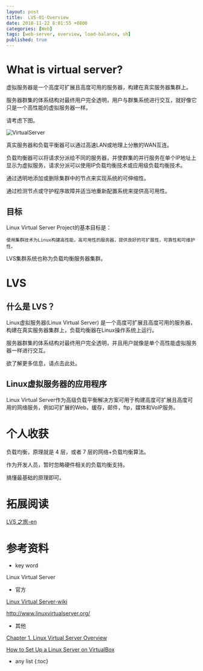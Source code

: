 ```yaml
---
layout: post
title:  LVS-01-Overview
date: 2018-11-22 8:01:55 +0800
categories: [Web]
tags: [web-server, overview, load-balance, sh]
published: true
---
```



# What is virtual server?

虚拟服务器是一个高度可扩展且高度可用的服务器，构建在真实服务器集群上。 

服务器群集的体系结构对最终用户完全透明，用户与群集系统进行交互，就好像它只是一个高性能的虚拟服务器一样。 

请考虑下图。

![VirtualServer](http://www.linuxvirtualserver.org/VirtualServer.png)

真实服务器和负载平衡器可以通过高速LAN或地理上分散的WAN互连。 

负载均衡器可以将请求分派给不同的服务器，并使群集的并行服务在单个IP地址上显示为虚拟服务，请求分派可以使用IP负载均衡技术或应用级负载均衡技术。 

通过透明地添加或删除集群中的节点来实现系统的可伸缩性。 

通过检测节点或守护程序故障并适当地重新配置系统来提供高可用性。

## 目标

Linux Virtual Server Project的基本目标是：

```
使用集群技术为Linux构建高性能，高可用性的服务器，提供良好的可扩展性，可靠性和可维护性。
```

LVS集群系统也称为负载均衡服务器集群。

# LVS

## 什么是 LVS？

Linux虚拟服务器(Linux Virtual Server) 是一个高度可扩展且高度可用的服务器，构建在真实服务器集群上，负载均衡器在Linux操作系统上运行。 

服务器群集的体系结构对最终用户完全透明，并且用户就像是单个高性能虚拟服务器一样进行交互。 

欲了解更多信息，请点击此处。

## Linux虚拟服务器的应用程序

Linux Virtual Server作为高级负载平衡解决方案可用于构建高度可扩展且高度可用的网络服务，例如可扩展的Web，缓存，邮件，ftp，媒体和VoIP服务。

# 个人收获

负载均衡，原理就是 4 层，或者 7 层的网络+负载均衡算法。

作为开发人员，暂时忽略硬件相关的负载均衡支持。

搞懂最基础的原理即可。

# 拓展阅读

[LVS 之旅-en](http://www.ultramonkey.org/papers/lvs_tutorial/html/)

# 参考资料

- key word

Linux Virtual Server

- 官方

[Linux Virtual Server-wiki](https://en.wikipedia.org/wiki/Linux_Virtual_Server)

http://www.linuxvirtualserver.org/

- 其他

[Chapter 1. Linux Virtual Server Overview](https://access.redhat.com/documentation/en-US/Red_Hat_Enterprise_Linux/4/html/Virtual_Server_Administration/ch-lvs-overview-VSA.html)

[How to Set Up a Linux Server on VirtualBox](https://blog.teamtreehouse.com/set-up-a-linux-server-on-virtualbox)

* any list
{:toc}